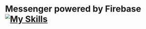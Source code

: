 # Messenger powered by Firebase [![My Skills](https://skillicons.dev/icons?i=firebase)](https://skillicons.dev)
